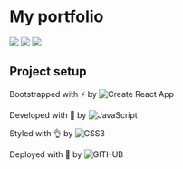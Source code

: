 # My portfolio

![](https://badgen.net/badge/🚀/blazinglyFast/blue)
![](https://badgen.net/badge/🌱/holisticApproach/green)
![](https://badgen.net/badge/💥/gameChanger/red)
   
## Project setup
Bootstrapped with ⚡ by ![Create React App](https://img.shields.io/badge/react-%2320232a.svg?style=plastic&logo=react&logoColor=%2361DAFB)

Developed with 💪 by ![JavaScript](https://img.shields.io/badge/javascript-%23323330.svg?style=plastic&logo=javascript&logoColor=%23F7DF1E)

Styled with 👌 by ![CSS3](https://img.shields.io/badge/css3-%231572B6.svg?style=plastic&logo=css3&logoColor=white)

Deployed with 💖 by ![GITHUB](https://img.shields.io/badge/github-%23121011.svg?style=plastic&logo=github&logoColor=white)

